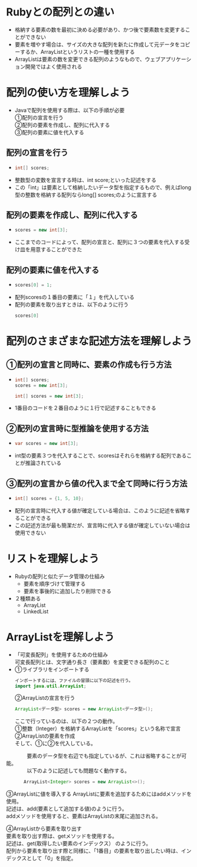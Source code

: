# Rubyとの配列との違い
- 格納する要素の数を最初に決める必要があり、かつ後で要素数を変更することができない  
- 要素を増やす場合は、サイズの大きな配列を新たに作成して元データをコピーするか、ArrayListというリストの一種を使用する  
- ArrayListは要素の数を変更できる配列のようなもので、ウェブアプリケーション開発ではよく使用される

# 配列の使い方を理解しよう
- Javaで配列を使用する際は、以下の手順が必要  
  ①配列の宣言を行う  
  ②配列の要素を作成し、配列に代入する  
  ③配列の要素に値を代入する
  
## 配列の宣言を行う
- ```java
  int[] scores;
  ```
- 整数型の変数を宣言する時は、int score;といった記述をする
- この「int」は要素として格納したいデータ型を指定するもので、例えばlong型の整数を格納する配列ならlong[] scores;のように宣言する

## 配列の要素を作成し、配列に代入する 
- ```java
  scores = new int[3];
  ```
- ここまでのコードによって、配列の宣言と、配列に３つの要素を代入する受け皿を用意することができた

## 配列の要素に値を代入する
- ```java
  scores[0] = 1;
  ```
- 配列scoresの１番目の要素に「１」を代入している
- 配列の要素を取り出すときは、以下のように行う
  ```java
  scores[0]
  ```
  
# 配列のさまざまな記述方法を理解しよう
## ①配列の宣言と同時に、要素の作成も行う方法
- ```java
  int[] scores;
  scores = new int[3];
  ```
  ```java
  int[] scores = new int[3];
  ```
- 1番目のコードを２番目のように１行で記述することもできる

## ②配列の宣言時に型推論を使用する方法
- ```java
  var scores = new int[3];
  ```
- int型の要素３つを代入することで、scoresはそれらを格納する配列であることが推論されている

## ③配列の宣言から値の代入まで全て同時に行う方法
- ```java
  int[] scores = {1, 5, 10};
- 配列の宣言時に代入する値が確定している場合は、このように記述を省略することができる  
- この記述方法が最も簡潔だが、宣言時に代入する値が確定していない場合は使用できない

# リストを理解しよう
- Rubyの配列と似たデータ管理の仕組み  
  - 要素を順序づけて管理する  
  - 要素を事後的に追加したり削除できる  
- ２種類ある  
  - ArrayList  
  - LinkedList

# ArrayListを理解しよう
- 「可変長配列」を使用するための仕組み  
  可変長配列とは、文字通り長さ（要素数）を変更できる配列のこと
- ①ライブラリをインポートする
  ```java
  インポートするには、ファイルの冒頭に以下の記述を行う。  
  import java.util.ArrayList;
  ```  
  ②ArrayListの宣言を行う  
  ```java
  ArrayList<データ型> scores = new ArrayList<データ型>();
  ```
  ここで行っているのは、以下の２つの動作。  
  ①整数（Integer）を格納するArrayListを「scores」という名称で宣言  
  ②ArrayListの要素を作成  
  そして、①に②を代入している。  

　　　　要素のデータ型を右辺でも指定しているが、これは省略することが可能。  
　　　　以下のように記述しても問題なく動作する。 
  ```java
　　　　ArrayList<Integer> scores = new ArrayList<>();
  ```  
  ③ArrayListに値を導入する
    ArrayListに要素を追加するためにはaddメソッドを使用。  
    記述は、add(要素として追加する値)のように行う。  
    addメソッドを使用すると、要素はArrayListの末尾に追加される。  

  ④ArrayListから要素を取り出す  
  要素を取り出す際は、getメソッドを使用する。  
  記述は、get(取得したい要素のインデックス） のように行う。  
  配列から要素を取り出す際と同様に、「1番目」の要素を取り出したい時は、インデックスとして「0」を指定。  

